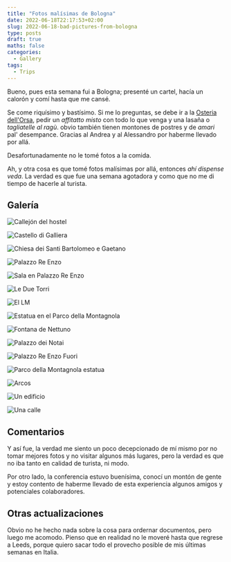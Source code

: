 ```yaml
---
title: "Fotos malísimas de Bologna"
date: 2022-06-18T22:17:53+02:00
slug: 2022-06-18-bad-pictures-from-bologna
type: posts
draft: true
maths: false
categories:
  - Gallery
tags:
  - Trips
---
```


Bueno, pues esta semana fui a Bologna; presenté un cartel, hacía un calorón y comí hasta que me cansé.

Se come riquísimo y bastísimo. Si me lo preguntas, se debe ir a la [Osteria dell'Orsa](https://www.osteriadellorsa.it/), pedir un _affitatto misto_ con todo lo que venga y una lasaña o _tagliatelle al ragù_. obvio también tienen montones de postres y de _amari_ pal' desempance. Gracias al Andrea y al Alessandro por haberme llevado por allá.

Desafortunadamente no le tomé fotos a la comida.

Ah, y otra cosa es que tomé fotos malísimas por allá, entonces _ahí dispense veda_. La verdad es que fue una semana agotadora y como que no me di tiempo de hacerle al turista.

## Galería

![Callejón del hostel](/images/2022-06-18-bologna/callejon.jpg "Así se veía cuando salía del hostel dónde me hospedé, está muy malo la verdad, pero es muy barato. Si quieres saber cómo se llama pues me preguntas porque la neta no me atrevo a recomendarlo publicamente para nada, pero si en tu próximo viaje a Bologna te quieres quedar en un hostel gachote pues ya es cosa tuya.")

![Castello di Galliera](/images/2022-06-18-bologna/castello-di-galliera.jpg "Le digo a mi mamá que igual en el primer mundo tienen tapias como en Anáhuac. Esto es el Castello di Galliera, que son unas ruinas muy cercanas a la estación de tren y bajo el Parco della Montagnola.")

![Chiesa dei Santi Bartolomeo e Gaetano](/images/2022-06-18-bologna/chiesa-dei-santi-bartolomeo-e-gaetano.jpg "Bueno, este es el exterior de la Chiesa dei Santi Bartolomeo e Gaetano, está en el centro de la ciudad, y ne asomé al interior.")

![Palazzo Re Enzo](/images/2022-06-18-bologna/dal-palazzo-re-enzo.jpg "Ah, la cena social de la conferencia fue en el Palazzo Re Enzo, que está sobre la Piazza Maggiore. Muy lindo y todo.")

![Sala en Palazzo Re Enzo](/images/2022-06-18-bologna/dentro-il-palazzo-re-enzo.jpg "Ahora, dentro del Palazzo Re Enzo está este salón, muy grande y muy lindo. De nuevo una disculpa por mis fotos mediocres.")

![Le Due Torri](/images/2022-06-18-bologna/due-torri.jpg "De nuevo en el centro de la ciudad, como todo por allá, están las Due Torri.")

![El LM](/images/2022-06-18-bologna/el-lm.jpg "Mira nomás, un LM frente a las tapias.")

![Estatua en el Parco della Montagnola](/images/2022-06-18-bologna/estatua-nell-parco-della-montagnola.jpg "Esta estatua se encuentra en la entrada sur del Parco della Montagnola.")

![Fontana de Nettuno](/images/2022-06-18-bologna/fontana-nettuno.jpg "La Fontana de Nettuno, que está en la Piazza Maggiore. La verdad casi todo lo que vi está en el centro, entonces no te soprendas si más cosas digo que están en la Piazza Maggiore.")

![Palazzo dei Notai](/images/2022-06-18-bologna/palazzo-dei-notai.jpg "El Palazzo dei Notai, adivina dónde está...")

![Palazzo Re Enzo Fuori](/images/2022-06-18-bologna/palazzo-re-enzo.jpg "El Palazzo Re Enzo por fuera, esto era mi vista cuando caminaba hacia la conferencia, es decir es lo que ves cuando caminas por una de las lcalles principales.")

![Parco della Montagnola estatua](/images/2022-06-18-bologna/parco-della-montagnola-fontana-della-ninfa.jpg "Esto está en el Parco della Montagnola, no sé cómo se llama, está por donde la Fontana della Ninfa. Desafortunadamente, y no sé porqué no tengo fotos de la Fontana della Ninfa, que valía más la pena retratar.")

![Arcos](/images/2022-06-18-bologna/pasillo.jpg "Ah, Bologna es muy famosa por los arcos que hay sobre las calles, estos son unos de esos.")

![Un edificio](/images/2022-06-18-bologna/una-palazzina.jpg "Este es un edificio de tiendas y eso, nada especial, pero se ve bonito.")

![Una calle](/images/2022-06-18-bologna/una-strada.jpg "Y esta es una calle que pensé que se veía chula. Creo es la Via dell'Indipendeza pero no estoy seguro la verdad.")

## Comentarios

Y así fue, la verdad me siento un poco decepcionado de mí mismo por no tomar mejores fotos y no visitar algunos más lugares, pero la verdad es que no iba tanto en calidad de turista, ni modo.

Por otro lado, la conferencia estuvo buenísima, conocí un montón de gente y estoy contento de haberme llevado de esta experiencia algunos amigos y potenciales colaboradores.

## Otras actualizaciones

Obvio no he hecho nada sobre la cosa para ordernar documentos, pero luego me acomodo.
Pienso que en realidad no le moveré hasta que regrese a Leeds, porque quiero sacar todo el provecho posible de mis últimas semanas en Italia.


